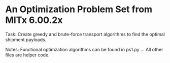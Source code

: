 # An Optimization Problem Set from MITx 6.00.2x
Task: Create greedy and brute-force transport algorithms to find the optimal shipment payloads.

Notes: Functional optimzation algorithms can be found in ps1.py ... All other files are helper code.
